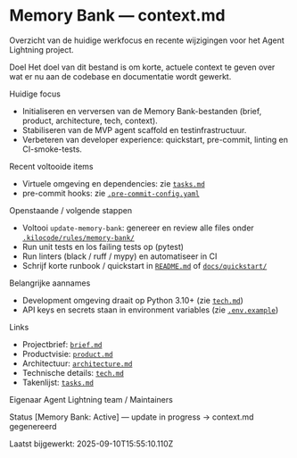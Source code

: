 # Memory Bank — context.md

Overzicht van de huidige werkfocus en recente wijzigingen voor het Agent Lightning project.

Doel
Het doel van dit bestand is om korte, actuele context te geven over wat er nu aan de codebase en documentatie wordt gewerkt.

Huidige focus
- Initialiseren en verversen van de Memory Bank-bestanden (brief, product, architecture, tech, context).
- Stabiliseren van de MVP agent scaffold en testinfrastructuur.
- Verbeteren van developer experience: quickstart, pre-commit, linting en CI-smoke-tests.

Recent voltooide items
- Virtuele omgeving en dependencies: zie [`tasks.md`](.kilocode/rules/memory-bank/tasks.md:1)
- pre-commit hooks: zie [`.pre-commit-config.yaml`](.pre-commit-config.yaml:1)

Openstaande / volgende stappen
- Voltooi `update-memory-bank`: genereer en review alle files onder [`.kilocode/rules/memory-bank/`](.kilocode/rules/memory-bank/:1)
- Run unit tests en los failing tests op (pytest)
- Run linters (black / ruff / mypy) en automatiseer in CI
- Schrijf korte runbook / quickstart in [`README.md`](README.md:1) of [`docs/quickstart/`](docs/quickstart/:1)

Belangrijke aannames
- Development omgeving draait op Python 3.10+ (zie [`tech.md`](.kilocode/rules/memory-bank/tech.md:1))
- API keys en secrets staan in environment variables (zie [`.env.example`](.env.example:1))

Links
- Projectbrief: [`brief.md`](.kilocode/rules/memory-bank/brief.md:1)
- Productvisie: [`product.md`](.kilocode/rules/memory-bank/product.md:1)
- Architectuur: [`architecture.md`](.kilocode/rules/memory-bank/architecture.md:1)
- Technische details: [`tech.md`](.kilocode/rules/memory-bank/tech.md:1)
- Takenlijst: [`tasks.md`](.kilocode/rules/memory-bank/tasks.md:1)

Eigenaar
Agent Lightning team / Maintainers

Status
[Memory Bank: Active] — update in progress -> context.md gegenereerd

Laatst bijgewerkt: 2025-09-10T15:55:10.110Z
